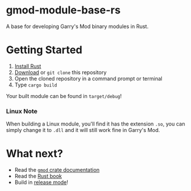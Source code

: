 # gmod-module-base-rs

A base for developing Garry's Mod binary modules in Rust.

# Getting Started

1. [Install Rust](https://www.rust-lang.org/tools/install)
2. [Download](https://github.com/WilliamVenner/gmod-module-base-rs/archive/refs/heads/master.zip) or `git clone` this repository
3. Open the cloned repository in a command prompt or terminal
4. Type `cargo build`

Your built module can be found in `target/debug`!

### Linux Note

When building a Linux module, you'll find it has the extension `.so`, you can simply change it to `.dll` and it will still work fine in Garry's Mod.

# What next?

* Read the [`gmod` crate documentation](https://docs.rs/gmod/latest/gmod/)
* Read the [Rust book](https://doc.rust-lang.org/book/)
* Build in [release mode](https://doc.rust-lang.org/book/ch14-01-release-profiles.html)!